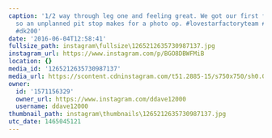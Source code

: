 ```yaml
---
caption: '1/2 way through leg one and feeling great. We got our first flat unfortunately
  so an unplanned pit stop makes for a photo op. #lovestarfactoryteam #crushgravel
  #dk200'
date: '2016-06-04T12:58:41'
fullsize_path: instagram\fullsize\1265212635730987137.jpg
instagram_url: https://www.instagram.com/p/BGO8DBWFMiB
location: {}
media_id: '1265212635730987137'
media_url: https://scontent.cdninstagram.com/t51.2885-15/s750x750/sh0.08/e35/13388469_995541833894449_1722233787_n.jpg?ig_cache_key=MTI2NTIxMjYzNTczMDk4NzEzNw%3D%3D.2
owner:
  id: '1571156329'
  owner_url: https://www.instagram.com/ddave12000
  username: ddave12000
thumbnail_path: instagram\thumbnails\1265212635730987137.jpg
utc_date: 1465045121
---
```

